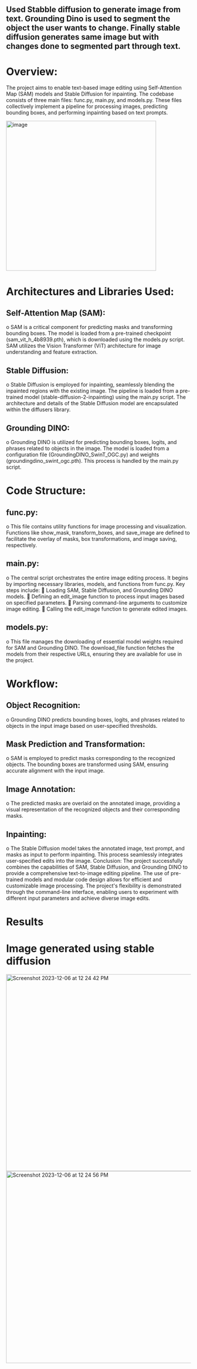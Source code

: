 ## Used Stabble diffusion to generate image from text. Grounding Dino is used to segment the object the user wants to change. Finally stable diffusion generates same image but with changes done to segmented part through text.

# Overview:
 The project aims to enable text-based image editing using Self-Attention Map (SAM) models and Stable Diffusion for inpainting. The codebase consists of three main files: func.py, main.py, and models.py. These files collectively implement a pipeline for processing images, predicting bounding boxes, and performing inpainting based on text prompts.

<img width="409" alt="image" src="https://github.com/farazamjad/Detect-Segment-Change/assets/81928514/3020c261-14d3-43a4-9b47-c283628a7bbb">
 
# Architectures and Libraries Used:

## Self-Attention Map (SAM):
o	SAM is a critical component for predicting masks and transforming bounding boxes. The model is loaded from a pre-trained checkpoint (sam_vit_h_4b8939.pth), which is downloaded using the models.py script. SAM utilizes the Vision Transformer (ViT) architecture for image understanding and feature extraction.
## Stable Diffusion:
o	Stable Diffusion is employed for inpainting, seamlessly blending the inpainted regions with the existing image. The pipeline is loaded from a pre-trained model (stable-diffusion-2-inpainting) using the main.py script. The architecture and details of the Stable Diffusion model are encapsulated within the diffusers library.
## Grounding DINO:
o	Grounding DINO is utilized for predicting bounding boxes, logits, and phrases related to objects in the image. The model is loaded from a configuration file (GroundingDINO_SwinT_OGC.py) and weights (groundingdino_swint_ogc.pth). This process is handled by the main.py script.

# Code Structure:
##	func.py:
o	This file contains utility functions for image processing and visualization. Functions like show_mask, transform_boxes, and save_image are defined to facilitate the overlay of masks, box transformations, and image saving, respectively.
##	main.py:
o	The central script orchestrates the entire image editing process. It begins by importing necessary libraries, models, and functions from func.py. Key steps include:
	Loading SAM, Stable Diffusion, and Grounding DINO models.
	Defining an edit_image function to process input images based on specified parameters.
	Parsing command-line arguments to customize image editing.
	Calling the edit_image function to generate edited images.
##	models.py:
o	This file manages the downloading of essential model weights required for SAM and Grounding DINO. The download_file function fetches the models from their respective URLs, ensuring they are available for use in the project.

# Workflow:

##	Object Recognition:
o	Grounding DINO predicts bounding boxes, logits, and phrases related to objects in the input image based on user-specified thresholds.

##	Mask Prediction and Transformation:
o	SAM is employed to predict masks corresponding to the recognized objects. The bounding boxes are transformed using SAM, ensuring accurate alignment with the input image.

##	Image Annotation:
o	The predicted masks are overlaid on the annotated image, providing a visual representation of the recognized objects and their corresponding masks.

##	Inpainting:
o	The Stable Diffusion model takes the annotated image, text prompt, and masks as input to perform inpainting. This process seamlessly integrates user-specified edits into the image.
Conclusion: The project successfully combines the capabilities of SAM, Stable Diffusion, and Grounding DINO to provide a comprehensive text-to-image editing pipeline. The use of pre-trained models and modular code design allows for efficient and customizable image processing. The project's flexibility is demonstrated through the command-line interface, enabling users to experiment with different input parameters and achieve diverse image edits.


# Results

# Image generated using stable diffusion

<img width="537" alt="Screenshot 2023-12-06 at 12 24 42 PM" src="https://github.com/farazamjad/Detect-Segment-Change/assets/81928514/c115f4c3-f4fc-46c4-a78d-837c336dd511">

<img width="524" alt="Screenshot 2023-12-06 at 12 24 56 PM" src="https://github.com/farazamjad/Detect-Segment-Change/assets/81928514/39a35f36-aad4-4a53-8e42-67eb8b8f4327">
